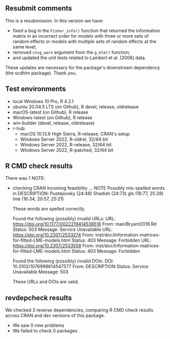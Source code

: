 ## Resubmit comments

This is a resubmission. In this version we have: 
* fixed a bug in the `Fisher_info()` function that returned the information matrix in an incorrect order for models with three or more sets of random effects or models with multiple sets of random effects at the same level;
* removed `cnvg_warn` argument from the `g_mlm()` function;
* and updated the unit tests related to Lambert et al. (2006) data.

These updates are necessary for the package's downstream dependency (the scdhlm package). Thank you.

## Test environments

* local Windows 10 Pro, R 4.2.1
* ubuntu 20.04.5 LTS (on Github), R devel, release, oldrelease
* macOS-latest (on Github), R release
* Windows-latest (on Github), R release
* win-builder (devel, release, oldrelease)
* r-hub:
  - macOS 10.13.6 High Sierra, R-release, CRAN's setup
  - Windows Server 2022, R-oldrel, 32/64 bit
  - Windows Server 2022, R-release, 32/64 bit
  - Windows Server 2022, R-patched, 32/64 bit
  

## R CMD check results
There was 1 NOTE:

* checking CRAN incoming feasibility ... NOTE
  Possibly mis-spelled words in DESCRIPTION:
    Pustejovsky (24:48)
    Shadish (24:73)
    gls (16:77, 25:28)
    lme (16:34, 20:57, 25:21)
  
  These words are spelled correctly.

  Found the following (possibly) invalid URLs:
    URL: https://doi.org/10.1177/0022219414538516
      From: man/Bryant2016.Rd
      Status: 503
      Message: Service Unavailable
    URL: https://doi.org/10.2307/2533274
      From: inst/doc/Information-matrices-for-fitted-LME-models.html
      Status: 403
      Message: Forbidden
    URL: https://doi.org/10.2307/2533558
      From: inst/doc/Information-matrices-for-fitted-LME-models.html
      Status: 403
      Message: Forbidden

  Found the following (possibly) invalid DOIs:
    DOI: 10.3102/1076998614547577
      From: DESCRIPTION
      Status: Service Unavailable
      Message: 503
      
  These URLs and DOIs are valid.

## revdepcheck results
We checked 3 reverse dependencies, comparing R CMD check results across CRAN and dev versions of this package.

* We saw 0 new problems
* We failed to check 0 packages
